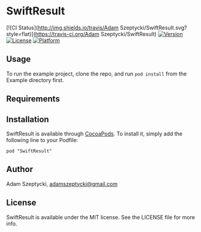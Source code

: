 # SwiftResult

[![CI Status](http://img.shields.io/travis/Adam Szeptycki/SwiftResult.svg?style=flat)](https://travis-ci.org/Adam Szeptycki/SwiftResult)
[![Version](https://img.shields.io/cocoapods/v/SwiftResult.svg?style=flat)](http://cocoadocs.org/docsets/SwiftResult)
[![License](https://img.shields.io/cocoapods/l/SwiftResult.svg?style=flat)](http://cocoadocs.org/docsets/SwiftResult)
[![Platform](https://img.shields.io/cocoapods/p/SwiftResult.svg?style=flat)](http://cocoadocs.org/docsets/SwiftResult)

## Usage

To run the example project, clone the repo, and run `pod install` from the Example directory first.

## Requirements

## Installation

SwiftResult is available through [CocoaPods](http://cocoapods.org). To install
it, simply add the following line to your Podfile:

    pod "SwiftResult"

## Author

Adam Szeptycki, adamszeptycki@gmail.com

## License

SwiftResult is available under the MIT license. See the LICENSE file for more info.

